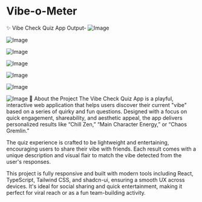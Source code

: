 ﻿# Vibe-o-Meter
✨ Vibe Check Quiz App
Output-
![Image](https://github.com/user-attachments/assets/5817014c-0465-41c5-b268-8d10dc7ab028)

![Image](https://github.com/user-attachments/assets/244007b5-85c6-4a45-8ef1-ce47d9fbbb0f)

![Image](https://github.com/user-attachments/assets/95bf0e42-ea9b-4afa-a032-c3cd570a1709)

![Image](https://github.com/user-attachments/assets/aea844b8-5c95-4c50-8aaf-bfe715831cae)

![Image](https://github.com/user-attachments/assets/39ec7e60-6daa-49ab-84a7-9a9d92dfe340)

![Image](https://github.com/user-attachments/assets/5a78911d-a685-48c3-8ceb-6141622365ac)

![Image](https://github.com/user-attachments/assets/6d61eaa0-c185-4959-8ce5-1da7f6e810b5)
🧠 About the Project
The Vibe Check Quiz App is a playful, interactive web application that helps users discover their current "vibe" based on a series of quirky and fun questions. Designed with a focus on quick engagement, shareability, and aesthetic appeal, the app delivers personalized results like “Chill Zen,” “Main Character Energy,” or “Chaos Gremlin.”

The quiz experience is crafted to be lightweight and entertaining, encouraging users to share their vibe with friends. Each result comes with a unique description and visual flair to match the vibe detected from the user's responses.

This project is fully responsive and built with modern tools including React, TypeScript, Tailwind CSS, and shadcn-ui, ensuring a smooth UX across devices. It's ideal for social sharing and quick entertainment, making it perfect for viral reach or as a fun team-building activity.
